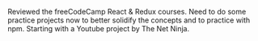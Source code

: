 Reviewed the freeCodeCamp React & Redux courses. Need to do some practice projects now to better solidify the concepts and to practice with npm. Starting with a Youtube project by The Net Ninja.
